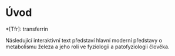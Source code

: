 
# Úvod

*[Tfr]: transferrin

Následující interaktivní text představí hlavní moderní představy o metabolismu železa a jeho roli ve fyziologii a patofyziologii člověka.
<div class="w3-card-2 w3-margin">
<bdl-carousel images="uvodnavigace.gif|uvodtlacitka.gif|uvodzkratka.gif|uvodsimulace.gif|uvodotazky.gif" infos=" Pro výběr konkrétní obrazovky použijte odkazy v levém panelu.| Pro navigaci zpět a vpřed použijte tlačítka v dolní liště. | V textu se vyskytují zkratky, např. Tfr, jejich vysvětlení se objeví při najetí kurzoru myši na ni.| Na konci každé podkapitoly je simulátor s instrukcemi a interaktivními tlačítky, posuvníky.| V některých případech jsou v textu interaktivní otázky a možné odpovědi, tlačítkem lze zobrazit správné odpovědi." interval="20"></bdl-carousel>

</div>
